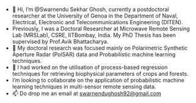 - 👋 Hi, I’m @Swarnendu Sekhar Ghosh, currently a postdoctoral researcher at the University of Genoa in the Department of Naval, Electrical, Electronic and Telecommunications Engineering (DITEN). 
- Previously, I was a Doctoral Researcher at Microwave Remote Sensing Lab (MRSLab), CSRE, IITBombay, India. My PhD Thesis has been supervised by Prof.Avik Bhattacharya. 
- 👀 My doctoral research was focused mainly on Polarimetric Synthetic Aperture Radar (PolSAR) data and Probabilistic machine learning techniques.
- 🌱 I had worked on the utilisation of process-based regression techniques for retrieving biophysical parameters of crops and forests.
-  I’m looking to collaborate on the application of probabilistic machine learning techniques in multi-sensor remote sensing data.
- 📫 Do drop me an email at swarnendughosh92@gmail.com

<!---
Swarnendu-sekhar-ghosh/Swarnendu-sekhar-ghosh is a ✨ special ✨ repository because its `README.md` (this file) appears on your GitHub profile.
You can click the Preview link to take a look at your changes.
--->
